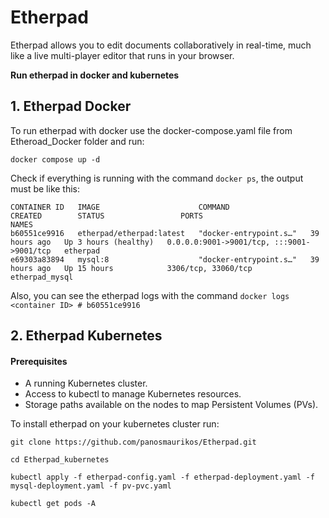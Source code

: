 # Etherpad
Etherpad allows you to edit documents collaboratively in real-time, much like a live multi-player editor that runs in your browser. 

**Run etherpad in docker and kubernetes**
##  1. Etherpad Docker 
To run etherpad with docker use the docker-compose.yaml file from Etheroad_Docker folder and run:
~~~
docker compose up -d
~~~
Check if everything is running with the command ```docker ps```, the output must be like this:
~~~
CONTAINER ID   IMAGE                      COMMAND                  CREATED        STATUS                 PORTS                                       NAMES
b60551ce9916   etherpad/etherpad:latest   "docker-entrypoint.s…"   39 hours ago   Up 3 hours (healthy)   0.0.0.0:9001->9001/tcp, :::9001->9001/tcp   etherpad
e69303a83894   mysql:8                    "docker-entrypoint.s…"   39 hours ago   Up 15 hours            3306/tcp, 33060/tcp                         etherpad_mysql
~~~
Also, you can see the etherpad logs with the command ```docker logs <container ID> # b60551ce9916```

## 2. Etherpad Kubernetes

#### Prerequisites
- A running Kubernetes cluster.
- Access to kubectl to manage Kubernetes resources.
- Storage paths available on the nodes to map Persistent Volumes (PVs).

To install etherpad on your kubernetes cluster run:
~~~
git clone https://github.com/panosmaurikos/Etherpad.git

cd Etherpad_kubernetes

kubectl apply -f etherpad-config.yaml -f etherpad-deployment.yaml -f  mysql-deployment.yaml -f pv-pvc.yaml

kubectl get pods -A
~~~

